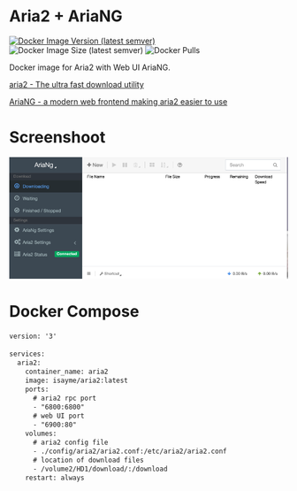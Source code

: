 # Aria2 + AriaNG

[![Docker Image Version (latest semver)](https://img.shields.io/docker/v/isayme/aria2?sort=semver&style=flat-square)](https://hub.docker.com/r/isayme/aria2)
![Docker Image Size (latest semver)](https://img.shields.io/docker/image-size/isayme/aria2?sort=semver&style=flat-square)
![Docker Pulls](https://img.shields.io/docker/pulls/isayme/aria2?style=flat-square)

Docker image for Aria2 with Web UI AriaNG.

[aria2 - The ultra fast download utility](https://github.com/aria2/aria2)

[AriaNG - a modern web frontend making aria2 easier to use](https://github.com/mayswind/AriaNg)

# Screenshoot

![screenshott](./screenshoot.png)

# Docker Compose
```
version: '3'

services:
  aria2:
    container_name: aria2
    image: isayme/aria2:latest
    ports:
      # aria2 rpc port
      - "6800:6800"
      # web UI port
      - "6900:80"
    volumes:
      # aria2 config file
      - ./config/aria2/aria2.conf:/etc/aria2/aria2.conf
      # location of download files
      - /volume2/HD1/download/:/download
    restart: always
```
